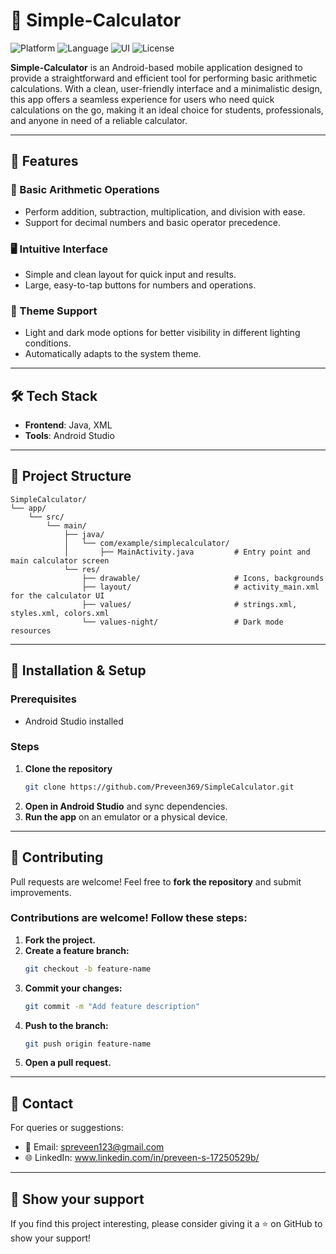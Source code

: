 # 🧮 Simple-Calculator

![Platform](https://img.shields.io/badge/Platform-Android-blue.svg)
![Language](https://img.shields.io/badge/Language-Java-yellow.svg)
![UI](https://img.shields.io/badge/UI-XML-green.svg)
![License](https://img.shields.io/badge/License-MIT-lightgrey.svg)

**Simple-Calculator** is an Android-based mobile application designed to provide a straightforward and efficient tool for performing basic arithmetic calculations. With a clean, user-friendly interface and a minimalistic design, this app offers a seamless experience for users who need quick calculations on the go, making it an ideal choice for students, professionals, and anyone in need of a reliable calculator.

---

## 🚀 Features  

### 🔢 Basic Arithmetic Operations
- Perform addition, subtraction, multiplication, and division with ease.
- Support for decimal numbers and basic operator precedence.

### 🖥️ Intuitive Interface
- Simple and clean layout for quick input and results.
- Large, easy-to-tap buttons for numbers and operations.

### 🎨 Theme Support
- Light and dark mode options for better visibility in different lighting conditions.
- Automatically adapts to the system theme.

---

## 🛠️ Tech Stack  

- **Frontend**: Java, XML  
- **Tools**: Android Studio  

---

## 📂 Project Structure

```
SimpleCalculator/
└── app/
    └── src/
        └── main/
            ├── java/
            │   └── com/example/simplecalculator/
            │       ├── MainActivity.java         # Entry point and main calculator screen
            └── res/
                ├── drawable/                     # Icons, backgrounds
                ├── layout/                       # activity_main.xml for the calculator UI
                ├── values/                       # strings.xml, styles.xml, colors.xml
                └── values-night/                 # Dark mode resources
```

---

## 📲 Installation & Setup

### Prerequisites
- Android Studio installed

### Steps
1. **Clone the repository**
   ```sh
   git clone https://github.com/Preveen369/SimpleCalculator.git
   ```
2. **Open in Android Studio** and sync dependencies.
3. **Run the app** on an emulator or a physical device.

---

## 🤝 Contributing
Pull requests are welcome! Feel free to **fork the repository** and submit improvements.

### Contributions are welcome! Follow these steps:
1. **Fork the project.**
2. **Create a feature branch:**
   ```sh
   git checkout -b feature-name
   ```
3. **Commit your changes:**
   ```sh
   git commit -m "Add feature description"
   ```
4. **Push to the branch:**
   ```sh
   git push origin feature-name
   ```
5. **Open a pull request.**

---

## 📧 Contact
For queries or suggestions:
- 📧 Email: spreveen123@gmail.com
- 🌐 LinkedIn: www.linkedin.com/in/preveen-s-17250529b/

---

## 🌟 Show your support
If you find this project interesting, please consider giving it a ⭐ on GitHub to show your support!
